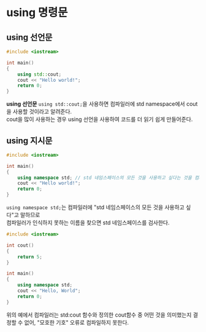 # using 명령문

## using 선언문

```cpp
#include <iostream>

int main()
{
    using std::cout;
    cout << "Hello world!";
    return 0;
}
```

**using 선언문** `using std::cout;`을 사용하면 컴파일러에 std namespace에서 cout을 사용할 것이라고 알려준다.<br>
cout을 많이 사용하는 경우 using 선언을 사용하여 코드를 더 읽기 쉽게 만들어준다.

## using 지시문

```cpp
#include <iostream>

int main()
{
    using namespace std; // std 네임스페이스의 모든 것을 사용하고 싶다는 것을 컴파일러에 말해준다.
    cout << "Hello world!";
    return 0;
}
```

`using namespace std;`는 컴파일러에 "std 네임스페이스의 모든 것을 사용하고 싶다"고 말하므로<br>
컴파일러가 인식하지 못하는 이름을 찾으면 std 네임스페이스를 검사한다.

```cpp
#include <iostream>

int cout()
{
    return 5;
}

int main()
{
    using namespace std;
    cout << "Hello, World";
    return 0;
}
```

위의 예에서 컴파일러는 std:cout 함수와 정의한 cout함수 중 어떤 것을 의미했는지 결정할 수 없어, "모호한 기호" 오류로 컴파일하지 못한다.